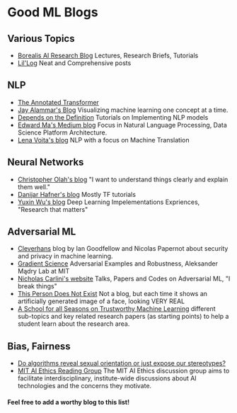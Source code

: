 # Good ML Blogs

## Various Topics
- [Borealis AI Research Blog](https://www.borealisai.com/en/research/blog/) Lectures, Research Briefs, Tutorials
- [Lil'Log](https://lilianweng.github.io/lil-log/) Neat and Comprehensive posts
## NLP

- [The Annotated Transformer](https://nlp.seas.harvard.edu/2018/04/03/attention.html) 
- [Jay Alammar's Blog](http://jalammar.github.io/) Visualizing machine learning one concept at a time.
- [Depends on the Definition](https://www.depends-on-the-definition.com/) Tutorials on Implementing NLP models
- [Edward Ma's Medium blog](https://medium.com/@makcedward)  Focus in Natural Language Processing, Data Science Platform Architecture.
- [Lena Voita's blog](https://lena-voita.github.io/posts.html) NLP with a focus on Machine Translation
 ## Neural Networks
 - [Christopher Olah's blog](https://colah.github.io/) "I want to understand things clearly and explain them well."
 - [Danijar Hafner's blog](https://danijar.com/blog/) Mostly TF tutorials
 - [Yuxin Wu's blog](http://ppwwyyxx.com/blog/tags/en/) Deep Learning Impelementations Expriences, "Research that matters"
 ## Adversarial ML
- [Cleverhans](http://www.cleverhans.io/) blog by Ian Goodfellow and Nicolas Papernot about security and privacy in machine learning.
- [Gradient Science](https://gradientscience.org/) Adversarial Examples and Robustness, Aleksander Mądry Lab at MIT
- [Nicholas Carlini's website](https://nicholas.carlini.com/) Talks, Papers and Codes on Adversarial ML, "I break things"
- [This Person Does Not Exist](https://thispersondoesnotexist.com/) Not a blog, but each time it shows an artificially generated image of a face, looking VERY REAL
- [A School for all Seasons on Trustworthy Machine Learning](https://trustworthy-machine-learning.github.io/) different sub-topics and key related research papers (as starting points) to help a student learn about the research area.
 ## Bias, Fairness
- [Do algorithms reveal sexual orientation or just expose our stereotypes?](https://medium.com/@blaisea/do-algorithms-reveal-sexual-orientation-or-just-expose-our-stereotypes-d998fafdf477)
- [MIT AI Ethics Reading Group](https://mitaiethics.github.io/) The MIT AI Ethics discussion group aims to facilitate interdisciplinary, institute-wide discussions about AI technologies and the concerns they motivate. 
#### Feel free to add a worthy blog to this list!
